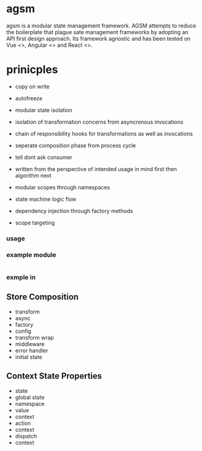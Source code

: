 # agsm
agsm is a modular state management framework. AGSM attempts to reduce the boilerplate that plague sate management frameworks by adopting an API first design approach. Its framework agnostic and has been tested on Vue <<version information>>, Angular <<version information>> and React <<version information>>. 

# prinicples

- copy on write
  
- autofreeze
- modular state isolation
- isolation of transformation concerns from asyncronous invocations
- chain of responsibility hooks for transformations as well as invocations
- seperate composition phase from process cycle
- tell dont ask consumer
- written from the perspective of intended usage in mind first then algorithm next
- modular scopes through namespaces
- state machine logic flow
- dependency injection through factory methods
- scope targeting

### usage



### example module
```

```

### exmple in

## Store Composition
- transform
- async
- factory
- config
- transform wrap
- middleware
- error handler
- initial state

## Context State Properties
- state
- global state
- namespace
- value
- context
- action
- context
- dispatch
- context